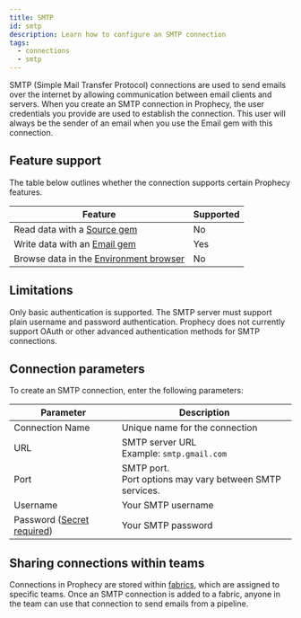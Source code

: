 ```yaml
---
title: SMTP
id: smtp
description: Learn how to configure an SMTP connection
tags:
  - connections
  - smtp
---
```


SMTP (Simple Mail Transfer Protocol) connections are used to send emails over the internet by allowing communication between email clients and servers. When you create an SMTP connection in Prophecy, the user credentials you provide are used to establish the connection. This user will always be the sender of an email when you use the Email gem with this connection.

## Feature support

The table below outlines whether the connection supports certain Prophecy features.

| Feature                                                       | Supported |
| ------------------------------------------------------------- | --------- |
| Read data with a [Source gem](/analysts/source-target)        | No        |
| Write data with an [Email gem](/analysts/email)               | Yes       |
| Browse data in the [Environment browser](/analysts/pipelines) | No        |

## Limitations

Only basic authentication is supported. The SMTP server must support plain username and password authentication. Prophecy does not currently support OAuth or other advanced authentication methods for SMTP connections.

## Connection parameters

To create an SMTP connection, enter the following parameters:

| Parameter                                                            | Description                                                 |
| -------------------------------------------------------------------- | ----------------------------------------------------------- |
| Connection Name                                                      | Unique name for the connection                              |
| URL                                                                  | SMTP server URL<br/>Example: `smtp.gmail.com`               |
| Port                                                                 | SMTP port.<br/>Port options may vary between SMTP services. |
| Username                                                             | Your SMTP username                                          |
| Password ([Secret required](docs/administration/secrets/secrets.md)) | Your SMTP password                                          |

## Sharing connections within teams

Connections in Prophecy are stored within [fabrics](docs/administration/fabrics/prophecy-fabrics/prophecy-fabrics.md), which are assigned to specific teams. Once an SMTP connection is added to a fabric, anyone in the team can use that connection to send emails from a pipeline.
